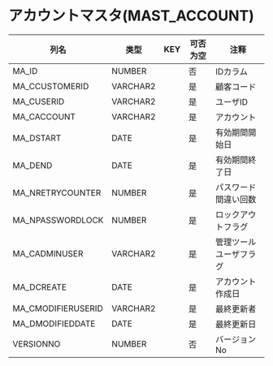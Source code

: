 # アカウントマスタ(MAST_ACCOUNT)
| 列名   | 类型   | KEY  | 可否为空 | 注释   |
| ---- | ---- | ---- | ---- | ---- |
|MA_ID|NUMBER||否|IDカラム|
|MA_CCUSTOMERID|VARCHAR2||是|顧客コード|
|MA_CUSERID|VARCHAR2||是|ユーザID|
|MA_CACCOUNT|VARCHAR2||是|アカウント|
|MA_DSTART|DATE||是|有効期間開始日|
|MA_DEND|DATE||是|有効期間終了日|
|MA_NRETRYCOUNTER|NUMBER||是|パスワード間違い回数|
|MA_NPASSWORDLOCK|NUMBER||是|ロックアウトフラグ|
|MA_CADMINUSER|VARCHAR2||是|管理ツールユーザフラグ|
|MA_DCREATE|DATE||是|アカウント作成日|
|MA_CMODIFIERUSERID|VARCHAR2||是|最終更新者|
|MA_DMODIFIEDDATE|DATE||是|最終更新日|
|VERSIONNO|NUMBER||否|バージョンNo|

